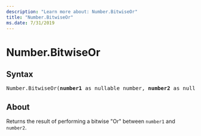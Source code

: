 ```yaml
---
description: "Learn more about: Number.BitwiseOr"
title: "Number.BitwiseOr"
ms.date: 7/31/2019
---
```

# Number.BitwiseOr

## Syntax

<pre>
Number.BitwiseOr(<b>number1</b> as nullable number, <b>number2</b> as nullable number) as nullable number
</pre>
  
## About  
Returns the result of performing a bitwise "Or" between `number1` and `number2`.
